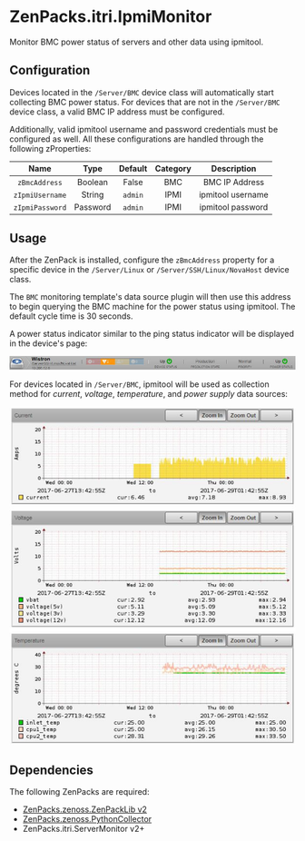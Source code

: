 # ZenPacks.itri.IpmiMonitor

Monitor BMC power status of servers and other data using ipmitool.

## Configuration

Devices located in the `/Server/BMC` device class will automatically start
collecting BMC power status. For devices that are not in the `/Server/BMC` 
device class, a valid BMC IP address must be configured.

Additionally, valid ipmitool username and password credentials must be 
configured as well. All these configurations are handled through the following 
zProperties:

|       Name      |   Type   | Default | Category |    Description    |
|:---------------:|:--------:|:-------:|:--------:|:-----------------:|
| `zBmcAddress`   |  Boolean | False   | BMC      | BMC IP Address    |
| `zIpmiUsername` |  String  | `admin` | IPMI     | ipmitool username |
| `zIpmiPassword` | Password | `admin` | IPMI     | ipmitool password |

## Usage

After the ZenPack is installed, configure the `zBmcAddress` property for a 
specific device in the `/Server/Linux` or `/Server/SSH/Linux/NovaHost` device 
class.

The `BMC` monitoring template's data source plugin will then use this address to 
begin querying the BMC machine for the power status using ipmitool. The default 
cycle time is 30 seconds.

A power status indicator similar to the ping status indicator will be displayed 
in the device's page:

![Power Status Indicator](screenshots/power_status.jpg)

For devices located in `/Server/BMC`, ipmitool will be used as collection
method for *current*, *voltage*, *temperature*, and *power supply* data
sources:

![Data Graphs](screenshots/ipmi_graphs.jpg)

## Dependencies

The following ZenPacks are required:

- [ZenPacks.zenoss.ZenPackLib
v2](https://www.zenoss.com/product/zenpacks/zenpacklib)
- [ZenPacks.zenoss.PythonCollector](https://www.zenoss.com/product/zenpacks/pythoncollector)
- ZenPacks.itri.ServerMonitor v2+
